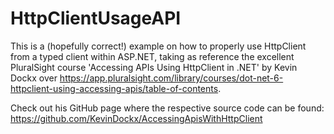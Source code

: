 # HttpClientUsageAPI
This is a (hopefully correct!) example on how to properly use HttpClient from a typed client within ASP.NET,
taking as reference the excellent PluralSight course 'Accessing APIs Using HttpClient in .NET' by Kevin Dockx over https://app.pluralsight.com/library/courses/dot-net-6-httpclient-using-accessing-apis/table-of-contents.

Check out his GitHub page where the respective source code can be found: https://github.com/KevinDockx/AccessingApisWithHttpClient
